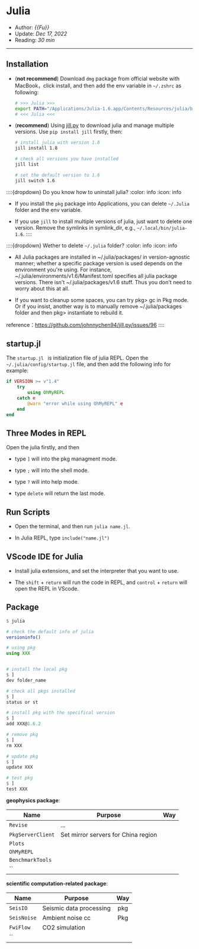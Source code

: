 # Julia

- Author: *{{Fu}}*
- Update: *Dec 17, 2022*
- Reading: *30 min*

---



## Installation

- (**not recommend**)  Download `dmg` package from official website with MacBook，click install, and then add the env variable in `~/.zshrc` as following:

    ```bash
    # >>> Julia >>>
    export PATH="/Applications/Julia-1.6.app/Contents/Resources/julia/bin/:$PATH"
    # <<< Julia <<<
    ```

- (**recommend**) Using [jill.py](https://github.com/johnnychen94/jill.py) to download julia and manage multiple versions. Use `pip install jill` firstly, then:

    ```bash
    # install julia with version 1.8
    jill install 1.8 		

    # check all versions you have installed
    jill list  			

    # set the default version to 1.6
    jill switch 1.6 		
    ```

::::{dropdown} Do you know how to uninstall julia?
:color: info
:icon: info

- If you install the `pkg` package into Applications, you can delete `~/.Julia` folder and the env variable.

- If you use `jill` to install multiple versions of julia, just want to delete one version.
Remove the symlinks in symlink_dir, e.g., `~/.local/bin/julia-1.6`.
::::


::::{dropdown} Wether to delete `~/.julia` folder?
:color: info
:icon: info

* All Julia packages are installed in ~/.julia/packages/ in version-agnostic manner; whether a specific package version is used depends on the environment you're using. For instance, ~/.julia/environments/v1.6/Manifest.toml specifies all julia package versions. There isn't ~/.julia/packages/v1.6 stuff. Thus you don't need to worry about this at all.

* If you want to cleanup some spaces, you can try pkg> gc in Pkg mode. Or if you insist, another way is to manually remove ~/.julia/packages folder and then pkg> instantiate to rebuild it.

reference：https://github.com/johnnychen94/jill.py/issues/96
::::


## startup.jl  
The `startup.jl ` is initialization file of julia REPL.
Open the `~/.julia/config/startup.jl` file, and then add the following info for example:

```julia
if VERSION >= v"1.4"
    try
        using OhMyREPL
    catch e
        @warn "error while using OhMyREPL" e
    end
end
```


## Three Modes in REPL



Open the julia firstly, and then

- type `]` will into the pkg managment mode.

- type `;` will into the shell mode.

- type `?` will into help mode.

- type `delete` will return the last mode.




## Run Scripts

	
- Open the terminal, and then run `julia name.jl`.   

- In Julia REPL, type `include("name.jl")`












## VScode IDE for Julia

- Install julia extensions, and set the interpreter that you want to use.

- The `shift` + `return` will run the code in REPL,
and `control` + `return` will open the REPL in VScode.



## Package

```julia
$ julia

# check the default info of julia
versioninfo()

# using pkg
using XXX 			


# install the local pkg
$ ]
dev folder_name

# check all pkgs installed
$ ]
status or st

# install pkg with the specifical version
$ ]
add XXX@1.6.2 		

# remove pkg
$ ]
rm XXX 			

# update pkg
$ ]
update XXX  

# test pkg
$ ]
test XXX 			

```



**geophysics package**:

|     Name     |    Purpose    |     Way       |     
| ------------ | ------------- | :-----------: |
| `Revise`       | ...           |    |
| `PkgServerClient`   | Set mirror servers for China region      |      |
| `Plots`   |        |      |
| `OhMyREPL`   |        |      |
| `BenchmarkTools`   |        |      |
| ``   |        |      |

**scientific computation-related package**:

|    Name       |    Purpose    |    Way       |     
| ------------  | ------------- | :----------: |
| `SeisIO`       | Seismic data processing          | pkg       |
| `SeisNoise`   |  Ambient noise cc      | Pkg     |
| `FwiFlow`   | CO2 simulation       |      |
| ``   |        |      |


